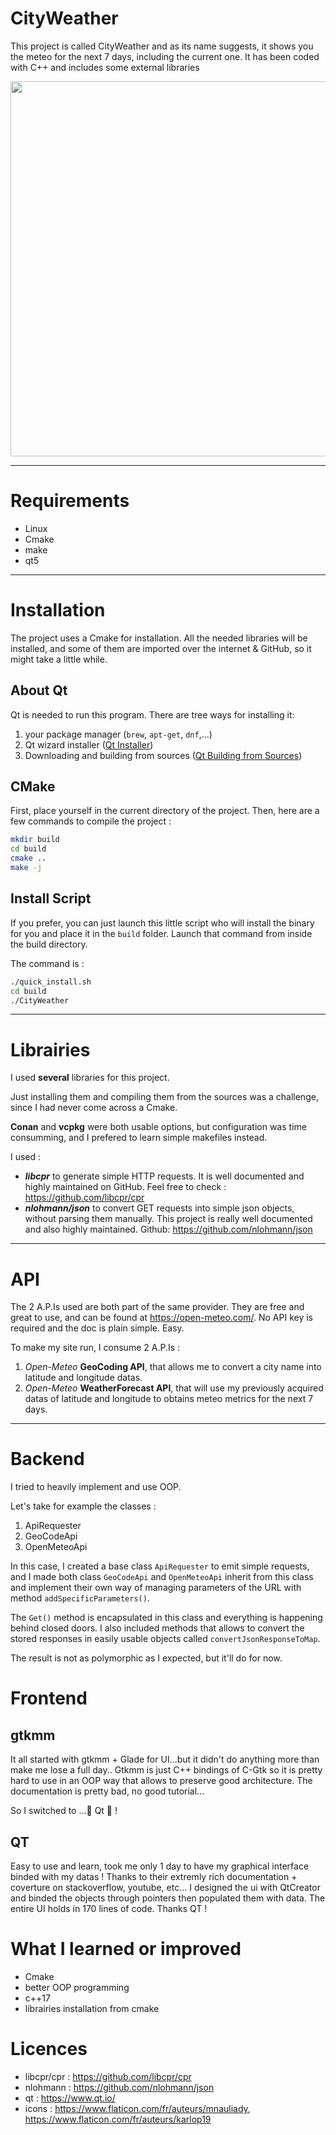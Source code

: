# CityWeather

This project is called CityWeather and as its name suggests, it shows you the meteo for the next 7 days, including the current one. It has been coded with C++ and includes some external libraries

<p align="center">
<img src="datas_readme/city_weather.gif" width="600" centered="true" />
</p>

***

# Requirements

- Linux
- Cmake
- make
- qt5

***

# Installation

The project uses a Cmake for installation. All the needed libraries will be installed, and some of them are imported over the internet & GitHub, so it might take a little while.

## About Qt

Qt is needed to run this program. There are tree ways for installing it:

1. your package manager (`brew`, `apt-get`, `dnf`,...)
2. Qt wizard installer ([Qt Installer](https://www.qt.io/download-qt-installer?hsCtaTracking=99d9dd4f-5681-48d2-b096-470725510d34%7C074ddad0-fdef-4e53-8aa8-5e8a876d6ab4))
3. Downloading and building from sources ([Qt Building from Sources](https://wiki.qt.io/Building_Qt_6_from_Git))

## CMake

First, place yourself in the current directory of the project.
Then, here are a few commands to compile the project :

```bash
mkdir build
cd build
cmake ..
make -j
```

## Install Script

If you prefer, you can just launch this little script who will install the binary for you and place it in the `build` folder.  Launch that command from inside the build directory.

The command is :
``` bash
./quick_install.sh
cd build
./CityWeather
```

***

# Librairies

I used **several** libraries for this project. 

Just installing them and compiling them from the sources was a challenge, since I had never come across a Cmake.

**Conan** and  **vcpkg** were both usable options, but configuration was time consumming, and I prefered to learn simple makefiles instead.

I used : 
- __*libcpr*__ to generate simple HTTP requests. It is well documented and highly maintained on GitHub. Feel free to check : https://github.com/libcpr/cpr
- __*nlohmann/json*__ to convert GET requests into simple json objects, without parsing them manually. This project is really well documented and also highly maintained. Github: https://github.com/nlohmann/json

*** 

# API

The 2 A.P.Is used are both part of the same provider. They are free and great to use, and can be found at https://open-meteo.com/. No API key is required and the doc is plain simple. Easy.

To make my site run, I consume 2 A.P.Is : 

1. *Open-Meteo* **GeoCoding API**, that allows me to convert a city name into latitude and longitude datas.
2. *Open-Meteo* **WeatherForecast API**, that will use my previously acquired datas of latitude and longitude to obtains meteo metrics for the next 7 days.

***

# Backend

I tried to heavily implement and use OOP. 

Let's take for example the classes :
 1. ApiRequester
 2. GeoCodeApi
 3. OpenMeteoApi

In this case, I created a base class `ApiRequester` to emit simple requests, and I made both class `GeoCodeApi` and `OpenMeteoApi` inherit from this class and implement their own way of managing parameters of the URL with method `addSpecificParameters()`. 

The `Get()` method is encapsulated in this class and everything is happening behind closed doors. I also included methods that allows to convert the stored responses in easily usable objects called `convertJsonResponseToMap`.

The result is not as polymorphic as I expected, but it'll do for now.

# Frontend

## gtkmm
It all started with gtkmm + Glade for UI...but it didn't do anything more than make me lose a full day.. Gtkmm is just C++ bindings of C-Gtk so it is pretty hard to use in an OOP way that allows to preserve good architecture. The documentation is pretty bad, no good tutorial...

So I switched to ...🌟 Qt 🌟 !

## QT
Easy to use and learn, took me only 1 day to have my graphical interface binded with my datas ! Thanks to their extremly rich documentation + coverture on stackoverflow, youtube, etc... I designed the ui with QtCreator and binded the objects through pointers then populated them with data. The entire UI holds in 170 lines of code. Thanks QT !

# What I learned or improved

- Cmake
- better OOP programming
- c++17
- librairies installation from cmake

# Licences

- libcpr/cpr : https://github.com/libcpr/cpr
- nlohmann : https://github.com/nlohmann/json
- qt : https://www.qt.io/
- icons : https://www.flaticon.com/fr/auteurs/mnauliady, 
https://www.flaticon.com/fr/auteurs/karlop19